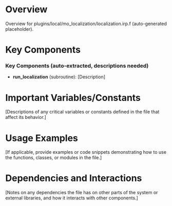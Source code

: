 # Overview

Overview for plugins/local/mo_localization/localization.irp.f (auto-generated placeholder).

# Key Components

### Key Components (auto-extracted, descriptions needed)
- **run_localization** (subroutine): [Description]

# Important Variables/Constants

[Descriptions of any critical variables or constants defined in the file that affect its behavior.]

# Usage Examples

[If applicable, provide examples or code snippets demonstrating how to use the functions, classes, or modules in the file.]

# Dependencies and Interactions

[Notes on any dependencies the file has on other parts of the system or external libraries, and how it interacts with other components.]
